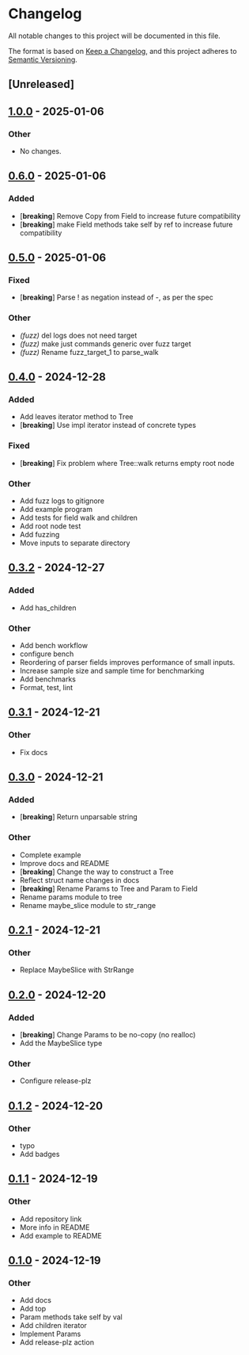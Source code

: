 # Changelog

All notable changes to this project will be documented in this file.

The format is based on [Keep a Changelog](https://keepachangelog.com/en/1.0.0/),
and this project adheres to [Semantic Versioning](https://semver.org/spec/v2.0.0.html).

## [Unreleased]

## [1.0.0](https://github.com/glennib/z157/compare/v0.6.0...v1.0.0) - 2025-01-06

### Other

- No changes.

## [0.6.0](https://github.com/glennib/z157/compare/v0.5.0...v0.6.0) - 2025-01-06

### Added

- [**breaking**] Remove Copy from Field to increase future compatibility
- [**breaking**] make Field methods take self by ref to increase future compatibility

## [0.5.0](https://github.com/glennib/z157/compare/v0.4.0...v0.5.0) - 2025-01-06

### Fixed

- [**breaking**] Parse ! as negation instead of -, as per the spec

### Other

- *(fuzz)* del logs does not need target
- *(fuzz)* make just commands generic over fuzz target
- *(fuzz)* Rename fuzz_target_1 to parse_walk

## [0.4.0](https://github.com/glennib/z157/compare/v0.3.2...v0.4.0) - 2024-12-28

### Added

- Add leaves iterator method to Tree
- [**breaking**] Use impl iterator instead of concrete types

### Fixed

- [**breaking**] Fix problem where Tree::walk returns empty root node

### Other

- Add fuzz logs to gitignore
- Add example program
- Add tests for field walk and children
- Add root node test
- Add fuzzing
- Move inputs to separate directory

## [0.3.2](https://github.com/glennib/z157/compare/v0.3.1...v0.3.2) - 2024-12-27

### Added

- Add has_children

### Other

- Add bench workflow
- configure bench
- Reordering of parser fields improves performance of small inputs.
- Increase sample size and sample time for benchmarking
- Add benchmarks
- Format, test, lint

## [0.3.1](https://github.com/glennib/z157/compare/v0.3.0...v0.3.1) - 2024-12-21

### Other

- Fix docs

## [0.3.0](https://github.com/glennib/z157/compare/v0.2.1...v0.3.0) - 2024-12-21

### Added

- [**breaking**] Return unparsable string

### Other

- Complete example
- Improve docs and README
- [**breaking**] Change the way to construct a Tree
- Reflect struct name changes in docs
- [**breaking**] Rename Params to Tree and Param to Field
- Rename params module to tree
- Rename maybe_slice module to str_range

## [0.2.1](https://github.com/glennib/z157/compare/v0.2.0...v0.2.1) - 2024-12-21

### Other

- Replace MaybeSlice with StrRange

## [0.2.0](https://github.com/glennib/z157/compare/v0.1.2...v0.2.0) - 2024-12-20

### Added

- [**breaking**] Change Params to be no-copy (no realloc)
- Add the MaybeSlice type

### Other

- Configure release-plz

## [0.1.2](https://github.com/glennib/z157/compare/v0.1.1...v0.1.2) - 2024-12-20

### Other

- typo
- Add badges

## [0.1.1](https://github.com/glennib/z157/compare/v0.1.0...v0.1.1) - 2024-12-19

### Other

- Add repository link
- More info in README
- Add example to README

## [0.1.0](https://github.com/glennib/z157/compare/v0.0.2...v0.1.0) - 2024-12-19

### Other

- Add docs
- Add top
- Param methods take self by val
- Add children iterator
- Implement Params
- Add release-plz action
